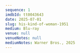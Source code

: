 ```yaml
---
sequence: 1
imdbId: tt0043643
date: 2025-07-01
slug: his-kind-of-woman-1951
medium: Blu-ray
venue: null
venueNotes: null
mediumNotes: Warner Bros., 2025
---
```



